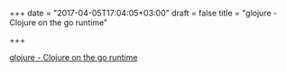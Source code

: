+++
date = "2017-04-05T17:04:05+03:00"
draft = false
title = "glojure - Clojure on the go runtime"

+++

<p><a href="https://github.com/venantius/glojure">glojure - Clojure on the go runtime</a></p>